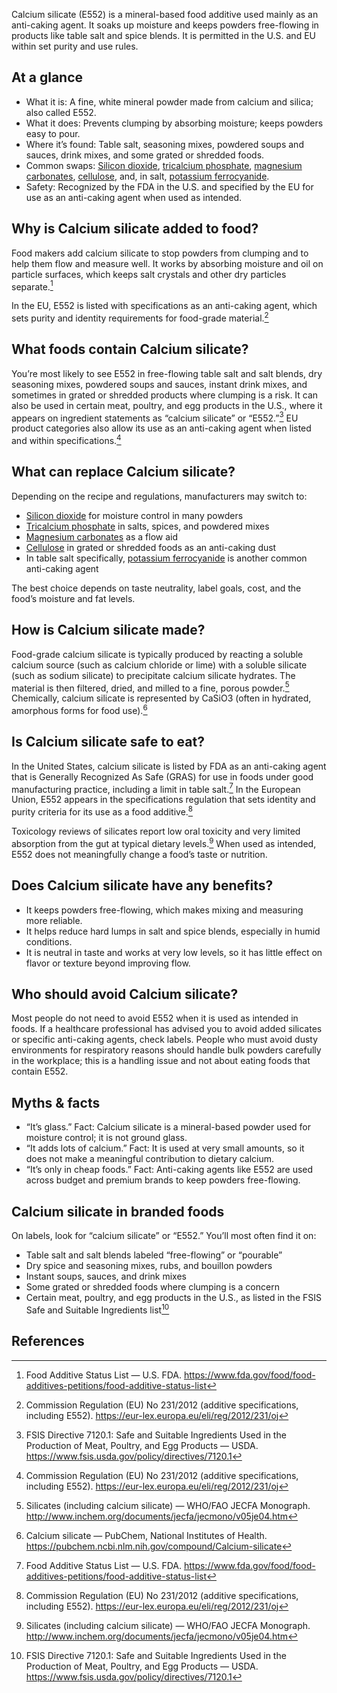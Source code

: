 Calcium silicate (E552) is a mineral-based food additive used mainly as an anti-caking agent. It soaks up moisture and keeps powders free-flowing in products like table salt and spice blends. It is permitted in the U.S. and EU within set purity and use rules.

<!--more-->

## At a glance
- What it is: A fine, white mineral powder made from calcium and silica; also called E552.
- What it does: Prevents clumping by absorbing moisture; keeps powders easy to pour.
- Where it’s found: Table salt, seasoning mixes, powdered soups and sauces, drink mixes, and some grated or shredded foods.
- Common swaps: [Silicon dioxide](/e551-silicon-dioxide), [tricalcium phosphate](/e341iii-tricalcium-phosphate), [magnesium carbonates](/e504-magnesium-carbonates), [cellulose](/e460-cellulose), and, in salt, [potassium ferrocyanide](/e536-potassium-ferrocyanide).
- Safety: Recognized by the FDA in the U.S. and specified by the EU for use as an anti-caking agent when used as intended.

## Why is Calcium silicate added to food?
Food makers add calcium silicate to stop powders from clumping and to help them flow and measure well. It works by absorbing moisture and oil on particle surfaces, which keeps salt crystals and other dry particles separate.[^1]

In the EU, E552 is listed with specifications as an anti-caking agent, which sets purity and identity requirements for food-grade material.[^2]

## What foods contain Calcium silicate?
You’re most likely to see E552 in free-flowing table salt and salt blends, dry seasoning mixes, powdered soups and sauces, instant drink mixes, and sometimes in grated or shredded products where clumping is a risk. It can also be used in certain meat, poultry, and egg products in the U.S., where it appears on ingredient statements as “calcium silicate” or “E552.”[^3] EU product categories also allow its use as an anti-caking agent when listed and within specifications.[^2]

## What can replace Calcium silicate?
Depending on the recipe and regulations, manufacturers may switch to:
- [Silicon dioxide](/e551-silicon-dioxide) for moisture control in many powders
- [Tricalcium phosphate](/e341iii-tricalcium-phosphate) in salts, spices, and powdered mixes
- [Magnesium carbonates](/e504-magnesium-carbonates) as a flow aid
- [Cellulose](/e460-cellulose) in grated or shredded foods as an anti-caking dust
- In table salt specifically, [potassium ferrocyanide](/e536-potassium-ferrocyanide) is another common anti-caking agent

The best choice depends on taste neutrality, label goals, cost, and the food’s moisture and fat levels.

## How is Calcium silicate made?
Food-grade calcium silicate is typically produced by reacting a soluble calcium source (such as calcium chloride or lime) with a soluble silicate (such as sodium silicate) to precipitate calcium silicate hydrates. The material is then filtered, dried, and milled to a fine, porous powder.[^4] Chemically, calcium silicate is represented by CaSiO3 (often in hydrated, amorphous forms for food use).[^5]

## Is Calcium silicate safe to eat?
In the United States, calcium silicate is listed by FDA as an anti-caking agent that is Generally Recognized As Safe (GRAS) for use in foods under good manufacturing practice, including a limit in table salt.[^1] In the European Union, E552 appears in the specifications regulation that sets identity and purity criteria for its use as a food additive.[^2]

Toxicology reviews of silicates report low oral toxicity and very limited absorption from the gut at typical dietary levels.[^4] When used as intended, E552 does not meaningfully change a food’s taste or nutrition.

## Does Calcium silicate have any benefits?
- It keeps powders free-flowing, which makes mixing and measuring more reliable.
- It helps reduce hard lumps in salt and spice blends, especially in humid conditions.
- It is neutral in taste and works at very low levels, so it has little effect on flavor or texture beyond improving flow.

## Who should avoid Calcium silicate?
Most people do not need to avoid E552 when it is used as intended in foods. If a healthcare professional has advised you to avoid added silicates or specific anti-caking agents, check labels. People who must avoid dusty environments for respiratory reasons should handle bulk powders carefully in the workplace; this is a handling issue and not about eating foods that contain E552.

## Myths & facts
- “It’s glass.” Fact: Calcium silicate is a mineral-based powder used for moisture control; it is not ground glass.
- “It adds lots of calcium.” Fact: It is used at very small amounts, so it does not make a meaningful contribution to dietary calcium.
- “It’s only in cheap foods.” Fact: Anti-caking agents like E552 are used across budget and premium brands to keep powders free-flowing.

## Calcium silicate in branded foods
On labels, look for “calcium silicate” or “E552.” You’ll most often find it on:
- Table salt and salt blends labeled “free-flowing” or “pourable”
- Dry spice and seasoning mixes, rubs, and bouillon powders
- Instant soups, sauces, and drink mixes
- Some grated or shredded foods where clumping is a concern
- Certain meat, poultry, and egg products in the U.S., as listed in the FSIS Safe and Suitable Ingredients list[^3]

## References
[^1]: Food Additive Status List — U.S. FDA. https://www.fda.gov/food/food-additives-petitions/food-additive-status-list
[^2]: Commission Regulation (EU) No 231/2012 (additive specifications, including E552). https://eur-lex.europa.eu/eli/reg/2012/231/oj
[^3]: FSIS Directive 7120.1: Safe and Suitable Ingredients Used in the Production of Meat, Poultry, and Egg Products — USDA. https://www.fsis.usda.gov/policy/directives/7120.1
[^4]: Silicates (including calcium silicate) — WHO/FAO JECFA Monograph. http://www.inchem.org/documents/jecfa/jecmono/v05je04.htm
[^5]: Calcium silicate — PubChem, National Institutes of Health. https://pubchem.ncbi.nlm.nih.gov/compound/Calcium-silicate
